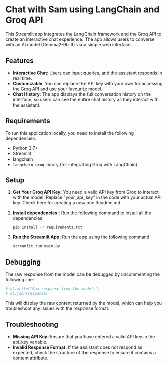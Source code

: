 # Chat with Sam using LangChain and Groq API

This Streamlit app integrates the LangChain framework and the Groq API to create an interactive chat experience. The app allows users to converse with an AI model (Gemma2-9b-It) via a simple web interface.

## Features

- **Interactive Chat**: Users can input queries, and the assistant responds in real time.
- **Customizable**: You can replace the API key with your own for accessing the Groq API and use your favourite model.
- **Chat History**: The app displays the full conversation history on the interface, so users can see the entire chat history as they interact with the assistant.

## Requirements

To run this application locally, you need to install the following dependencies:

- Python 3.7+
- Streamlit
- langchain
- `langchain_groq` library (for integrating Groq with LangChain)

## Setup

1. **Get Your Groq API Key:** You need a valid API key from Groq to interact with the model. Replace "your_api_key" in the code with your actual API key.
   Check here for creating a new one Readme.md

2. **Install dependencies:**: Run the following command to install all the dependencies

   ```bash
   pip install -r requirements.txt
   ```

3. **Run the Streamlit App:** Run the app using the following command

   ```bash
   streamlit run main.py
   ```

## Debugging

The raw response from the model can be debugged by uncommenting the following line:

  ```bash
  # st.write("Raw response from the model:")
  # st.json(response)
  ```
This will display the raw content returned by the model, which can help you troubleshoot any issues with the response format.

## Troubleshooting
- **Missing API Key:** Ensure that you have entered a valid API key in the api_key variable.
- **Invalid Response Format:** If the assistant does not respond as expected, check the structure of the response to ensure it contains a content attribute.
